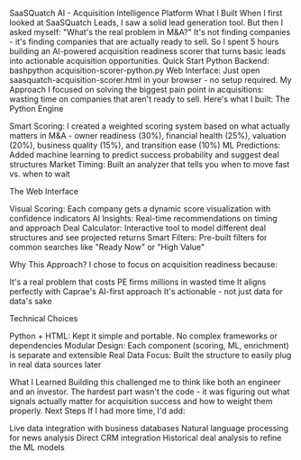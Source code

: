 SaaSQuatch AI - Acquisition Intelligence Platform
What I Built
When I first looked at SaaSQuatch Leads, I saw a solid lead generation tool. But then I asked myself: "What's the real problem in M&A?"
It's not finding companies - it's finding companies that are actually ready to sell. So I spent 5 hours building an AI-powered acquisition readiness scorer that turns basic leads into actionable acquisition opportunities.
Quick Start
Python Backend:
bashpython acquisition-scorer-python.py
Web Interface:
Just open saasquatch-acquisition-scorer.html in your browser - no setup required.
My Approach
I focused on solving the biggest pain point in acquisitions: wasting time on companies that aren't ready to sell. Here's what I built:
The Python Engine

Smart Scoring: I created a weighted scoring system based on what actually matters in M&A - owner readiness (30%), financial health (25%), valuation (20%), business quality (15%), and transition ease (10%)
ML Predictions: Added machine learning to predict success probability and suggest deal structures
Market Timing: Built an analyzer that tells you when to move fast vs. when to wait

The Web Interface

Visual Scoring: Each company gets a dynamic score visualization with confidence indicators
AI Insights: Real-time recommendations on timing and approach
Deal Calculator: Interactive tool to model different deal structures and see projected returns
Smart Filters: Pre-built filters for common searches like "Ready Now" or "High Value"

Why This Approach?
I chose to focus on acquisition readiness because:

It's a real problem that costs PE firms millions in wasted time
It aligns perfectly with Caprae's AI-first approach
It's actionable - not just data for data's sake

Technical Choices

Python + HTML: Kept it simple and portable. No complex frameworks or dependencies
Modular Design: Each component (scoring, ML, enrichment) is separate and extensible
Real Data Focus: Built the structure to easily plug in real data sources later

What I Learned
Building this challenged me to think like both an engineer and an investor. The hardest part wasn't the code - it was figuring out what signals actually matter for acquisition success and how to weight them properly.
Next Steps
If I had more time, I'd add:

Live data integration with business databases
Natural language processing for news analysis
Direct CRM integration
Historical deal analysis to refine the ML models
